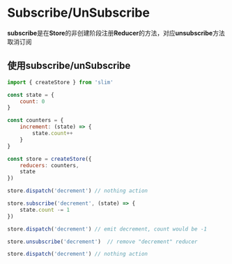 # Subscribe/UnSubscribe

**subscribe**是在**Store**的非创建阶段注册**Reducer**的方法，对应**unsubscribe**方法取消订阅

## 使用subscribe/unSubscribe

```javascript
import { createStore } from 'slim'

const state = {
    count: 0
}

const counters = {
    increment: (state) => {
        state.count++
    }
}

const store = createStore({
    reducers: counters,
    state
})

store.dispatch('decrement') // nothing action

store.subscribe('decrement', (state) => {
    state.count -= 1
})

store.dispatch('decrement') // emit decrement, count would be -1

store.unsubscribe('decrement')  // remove "decrement" reducer

store.dispatch('decrement') // nothing action
```
